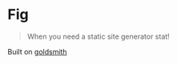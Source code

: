 # Fig

> When you need a static site generator stat!

Built on [goldsmith](https://github.com/FooSoft/goldsmith)

